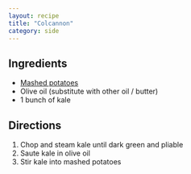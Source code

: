 ```yaml
---
layout: recipe
title: "Colcannon"
category: side
---
```


## Ingredients

- [Mashed potatoes](/recipes/apple-sauce)
- Olive oil (substitute with other oil / butter)
- 1 bunch of kale 


## Directions

1. Chop and steam kale until dark green and pliable
2. Saute kale in olive oil
3. Stir kale into mashed potatoes 
